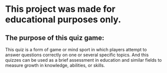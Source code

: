 # This project was made for educational purposes only. 

## The purpose of this quiz game:

This quiz is a form of game or mind sport in which players attempt to answer questions correctly on one or several specific topics. And this quizzes can be used as a brief assessment in education and similar fields to measure growth in knowledge, abilities, or skills. 
